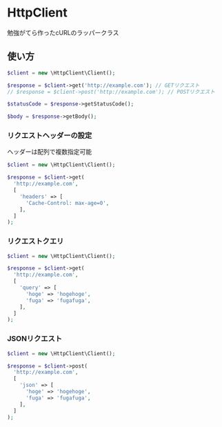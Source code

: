 # HttpClient

勉強がてら作ったcURLのラッパークラス

## 使い方

```php
$client = new \HttpClient\Client();

$response = $client->get('http://example.com'); // GETリクエスト
// $response = $client->post('http://example.com'); // POSTリクエスト

$statusCode = $response->getStatusCode();

$body = $response->getBody();
```

### リクエストヘッダーの設定

ヘッダーは配列で複数指定可能

```php
$client = new \HttpClient\Client();

$response = $client->get(
  'http://example.com',
  [
    'headers' => [
      'Cache-Control: max-age=0',
    ],
  ]
);
```

### リクエストクエリ

```php
$client = new \HttpClient\Client();

$response = $client->get(
  'http://example.com',
  [
    'query' => [
      'hoge' => 'hogehoge',
      'fuga' => 'fugafuga',
    ],
  ]
);
```

### JSONリクエスト

```php
$client = new \HttpClient\Client();

$response = $client->post(
  'http://example.com',
  [
    'json' => [
      'hoge' => 'hogehoge',
      'fuga' => 'fugafuga',
    ],
  ]
);
```
